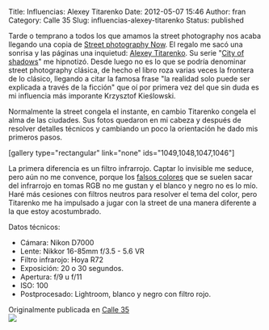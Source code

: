 Title: Influencias: Alexey Titarenko
Date: 2012-05-07 15:46
Author: fran
Category: Calle 35
Slug: influencias-alexey-titarenko
Status: published

Tarde o temprano a todos los que amamos la street photography nos acaba llegando una copia de [Street photography Now](http://amzn.to/1nPcTNa "Street Photography Now / Sophie Howarth, Stephen McLaren "). El regalo me sacó una sonrisa y las páginas una inquietud: [Alexey Titarenko](http://www.alexeytitarenko.com/). Su serie "[City of shadows](http://www.alexeytitarenko.com/port_cityshadows.html)" me hipnotizó. Desde luego no es lo que se podría denominar street photography clásica, de hecho el libro roza varias veces la frontera de lo clásico, llegando a citar la famosa frase "la realidad solo puede ser explicada a través de la ficción" que oí por primera vez del que sin duda es mi influencia más imporante Krzysztof Kieślowski.

Normalmente la street congela el instante, en cambio Titarenko congela el alma de las ciudades. Sus fotos quedaron en mi cabeza y después de resolver detalles técnicos y cambiando un poco la orientación he dado mis primeros pasos.

\[gallery type="rectangular" link="none" ids="1049,1048,1047,1046"\]

La primera diferencia es un filtro infrarrojo. Captar lo invisible me seduce, pero aún no me convence, porque los [falsos colores](http://vimeo.com/10560793) que se suelen sacar del infrarrojo en tomas RGB no me gustan y el blanco y negro no es lo mío. Haré más cesiones con filtros neutros para resolver el tema del color, pero Titarenko me ha impulsado a jugar con la street de una manera diferente a la que estoy acostumbrado.

Datos técnicos:

-   Cámara: Nikon D7000
-   Lente: Nikkor 16-85mm f/3.5 - 5.6 VR
-   Filtro infrarojo: Hoya R72
-   Exposición: 20 o 30 segundos.
-   Apertura: f/9 u f/11
-   ISO: 100
-   Postprocesado: Lightroom, blanco y negro con filtro rojo.

Originalmente publicada en [Calle 35](http://calle35.com/influencias-alexey-titarenko/)  
![](http://fransimo.info/wp-content/themes/phT/images/1px_white.gif)
